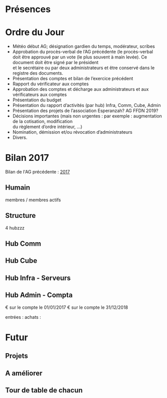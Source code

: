 <!-- TITLE: 01/26 (A.G.) -->
<!-- SUBTITLE: AG portant sur 2018/2019 General Assembly -->

# Présences
# Ordre du Jour
* Météo début AG; désignation gardien du temps, modérateur, scribes  
* Approbation    du    procès-­verbal    de    l’AG    précédente  (le    procès-­verbal    
doit    être    approuvé    par    un    vote    (le    plus    souvent    à    main    levée). Ce    document    doit    être    signé    par    le    président    
et    le    secrétaire    ou    par    deux    administrateurs    et    être    conservé dans    le    registre    des    documents.
* Présentation    des    comptes    et    bilan    de    l’exercice    précédent   
* Rapport    du    vérificateur    aux    comptes   
* Approbation    des    comptes    et    décharge    aux    administrateurs    et    aux    vérificateurs    aux    comptes  
* Présentation    du    budget   
* Présentation    du    rapport    d’activités  (par hub) Infra, Comm, Cube, Admin
* Présentation    des    projets    de    l’association  Esperanzah? AG FFDN 2019?
* Décisions    importantes    (mais    non    urgentes    :    par    exemple    :    augmentation    de    la    cotisation,    modification    
du    règlement    d’ordre    intérieur,    ...)    
* Nomination,    démission    et/ou    révocation    d’administrateurs   
* Divers.

# Bilan 2017

Bilan de l'AG précédente : [2017](https://wiki.neutrinet.be/pvs/2017/12-17)


## Humain
membres / membres actifs

## Structure
 4 hubzzz

## Hub Comm


## Hub Cube



## Hub Infra - Serveurs



## Hub Admin - Compta
€ sur le compte le 01/01/2017
€ sur le compte le 31/12/2018

entrées :
achats :




# Futur

## Projets
## A améliorer

## Tour de table de chacun

